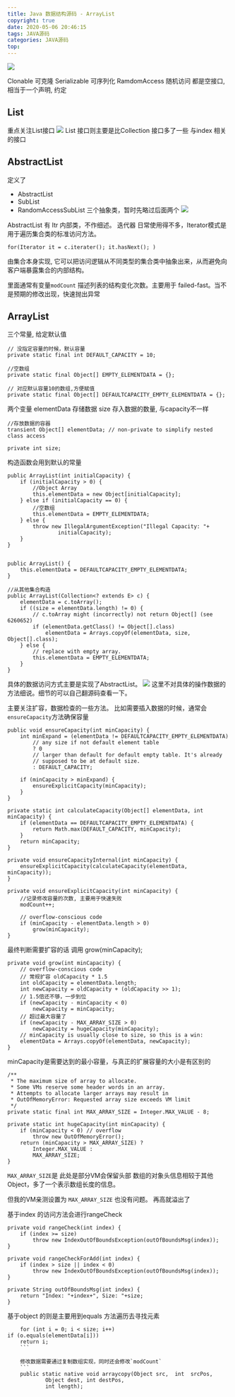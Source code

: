 ```yaml
---
title: Java 数据结构源码 - ArrayList
copyright: true
date: 2020-05-06 20:46:15
tags: JAVA源码
categories: JAVA源码
top:
---
```


![](http://zpengg.oss-cn-shenzhen.aliyuncs.com/img/b582bdbc74401259648f0d6bb1a4b0a7.png)

Clonable 可克隆
Serializable 可序列化
RamdomAccess 随机访问
都是空接口, 相当于一个声明, 约定

## List
重点关注List接口
![](http://zpengg.oss-cn-shenzhen.aliyuncs.com/img/70282f18a00dc95df682759717b31906.png)
List 接口则主要是比Collection 接口多了一些 与index 相关 的接口

## AbstractList
定义了
- AbstractList
- SubList
- RandomAccessSubList
三个抽象类，暂时先略过后面两个
![](http://zpengg.oss-cn-shenzhen.aliyuncs.com/img/ef87acb8388cfdc3b3ad3e372c6eb891.png)

AbstractList 有 Itr 内部类，不作细述。
迭代器 日常使用得不多，Iterator模式是用于遍历集合类的标准访问方法。
```
for(Iterator it = c.iterater(); it.hasNext(); ) 
```
由集合本身实现, 它可以把访问逻辑从不同类型的集合类中抽象出来，从而避免向客户端暴露集合的内部结构。


里面通常有变量`modCount` 描述列表的结构变化次数。主要用于 failed-fast。当不是预期的修改出现，快速抛出异常

## ArrayList

三个常量, 给定默认值
```
// 没指定容量的时候，默认容量
private static final int DEFAULT_CAPACITY = 10;

//空数组
private static final Object[] EMPTY_ELEMENTDATA = {};

// 对应默认容量10的数组,方便赋值
private static final Object[] DEFAULTCAPACITY_EMPTY_ELEMENTDATA = {};
```

两个变量
elementData 存储数据
size 存入数据的数量, 与capacity不一样
```
//存放数据的容器
transient Object[] elementData; // non-private to simplify nested class access

private int size;
```

构造函数会用到默认的常量
```
public ArrayList(int initialCapacity) {
    if (initialCapacity > 0) {
        //Object Array
        this.elementData = new Object[initialCapacity];
    } else if (initialCapacity == 0) {
        //空数组
        this.elementData = EMPTY_ELEMENTDATA;
    } else {
        throw new IllegalArgumentException("Illegal Capacity: "+
                initialCapacity);
    }
}


public ArrayList() {
    this.elementData = DEFAULTCAPACITY_EMPTY_ELEMENTDATA;
}

//从其他集合构造
public ArrayList(Collection<? extends E> c) {
    elementData = c.toArray();
    if ((size = elementData.length) != 0) {
        // c.toArray might (incorrectly) not return Object[] (see 6260652)
        if (elementData.getClass() != Object[].class)
            elementData = Arrays.copyOf(elementData, size, Object[].class);
    } else {
        // replace with empty array.
        this.elementData = EMPTY_ELEMENTDATA;
    }
}
```

具体的数据访问方式主要是实现了AbstractList。
![](http://zpengg.oss-cn-shenzhen.aliyuncs.com/img/0545378e5b916afb9bcfc95ee467a967.png)
这里不对具体的操作数据的方法细说。细节的可以自己翻源码查看一下。

主要关注扩容，数据检查的一些方法。
比如需要插入数据的时候，通常会`ensureCapacity`方法确保容量
```
public void ensureCapacity(int minCapacity) {
    int minExpand = (elementData != DEFAULTCAPACITY_EMPTY_ELEMENTDATA)
        // any size if not default element table
        ? 0
        // larger than default for default empty table. It's already
        // supposed to be at default size.
        : DEFAULT_CAPACITY;

    if (minCapacity > minExpand) {
        ensureExplicitCapacity(minCapacity);
    }
}

private static int calculateCapacity(Object[] elementData, int minCapacity) {
    if (elementData == DEFAULTCAPACITY_EMPTY_ELEMENTDATA) {
        return Math.max(DEFAULT_CAPACITY, minCapacity);
    }
    return minCapacity;
}

private void ensureCapacityInternal(int minCapacity) {
    ensureExplicitCapacity(calculateCapacity(elementData, minCapacity));
}

private void ensureExplicitCapacity(int minCapacity) {
    //记录修改容量的次数, 主要用于快速失败
    modCount++;

    // overflow-conscious code
    if (minCapacity - elementData.length > 0)
        grow(minCapacity);
}
```

最终判断需要扩容的话
调用 grow(minCapacity);
```
private void grow(int minCapacity) {
    // overflow-conscious code
    // 常规扩容 oldCapacity * 1.5
    int oldCapacity = elementData.length;
    int newCapacity = oldCapacity + (oldCapacity >> 1); 
    // 1.5倍还不够，一步到位
    if (newCapacity - minCapacity < 0)
        newCapacity = minCapacity;
    // 超过最大容量了
    if (newCapacity - MAX_ARRAY_SIZE > 0)
        newCapacity = hugeCapacity(minCapacity);
    // minCapacity is usually close to size, so this is a win:
    elementData = Arrays.copyOf(elementData, newCapacity);
}
```
minCapacity是需要达到的最小容量，与真正的扩展容量的大小是有区别的


```
/**
 * The maximum size of array to allocate.
 * Some VMs reserve some header words in an array.
 * Attempts to allocate larger arrays may result in
 * OutOfMemoryError: Requested array size exceeds VM limit
 */
private static final int MAX_ARRAY_SIZE = Integer.MAX_VALUE - 8;

private static int hugeCapacity(int minCapacity) {
    if (minCapacity < 0) // overflow
        throw new OutOfMemoryError();
    return (minCapacity > MAX_ARRAY_SIZE) ?
        Integer.MAX_VALUE :
        MAX_ARRAY_SIZE;
}

```
`MAX_ARRAY_SIZE`是 此处是部分VM会保留头部   数组的对象头信息相较于其他Object，多了一个表示数组长度的信息。 

但我的VM亲测设置为 `MAX_ARRAY_SIZE` 也没有问题。 再高就溢出了

基于index 的访问方法会进行rangeCheck
```
private void rangeCheck(int index) {
    if (index >= size)
        throw new IndexOutOfBoundsException(outOfBoundsMsg(index));
}

private void rangeCheckForAdd(int index) {
    if (index > size || index < 0)
        throw new IndexOutOfBoundsException(outOfBoundsMsg(index));
}

private String outOfBoundsMsg(int index) {
    return "Index: "+index+", Size: "+size;
}
```

基于object 的则是主要用到equals 方法遍历去寻找元素
```
    for (int i = 0; i < size; i++)
if (o.equals(elementData[i]))
    return i;
    ```

    修改数据需要通过复制数组实现，同时还会修改`modCount`
    ```
    public static native void arraycopy(Object src,  int  srcPos,
            Object dest, int destPos,
            int length);
```
